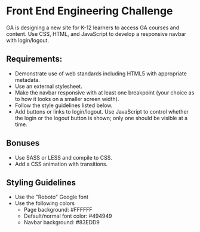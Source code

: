 # Front End Engineering Challenge

GA is designing a new site for K-12 learners to access GA courses and content. Use CSS, HTML, and JavaScript to develop a responsive navbar with login/logout. 

## Requirements:

- Demonstrate use of web standards including HTML5 with appropriate metadata.  
- Use an external stylesheet.   
- Make the navbar responsive with at least one breakpoint (your choice as to how it looks on a smaller screen width).   
- Follow the style guidelines listed below.  
- Add buttons or links to login/logout.  Use JavaScript to control whether the login or the logout button is shown; only one should be visible at a time.  


## Bonuses

- Use SASS or LESS and compile to CSS.   
- Add a CSS animation with transitions.   

## Styling Guidelines

- Use the "Roboto" Google font   
- Use the following colors   
	- Page background: #FFFFFF    
	- Default/normal font color: #494949   
	- Navbar background: #83EDD9   

